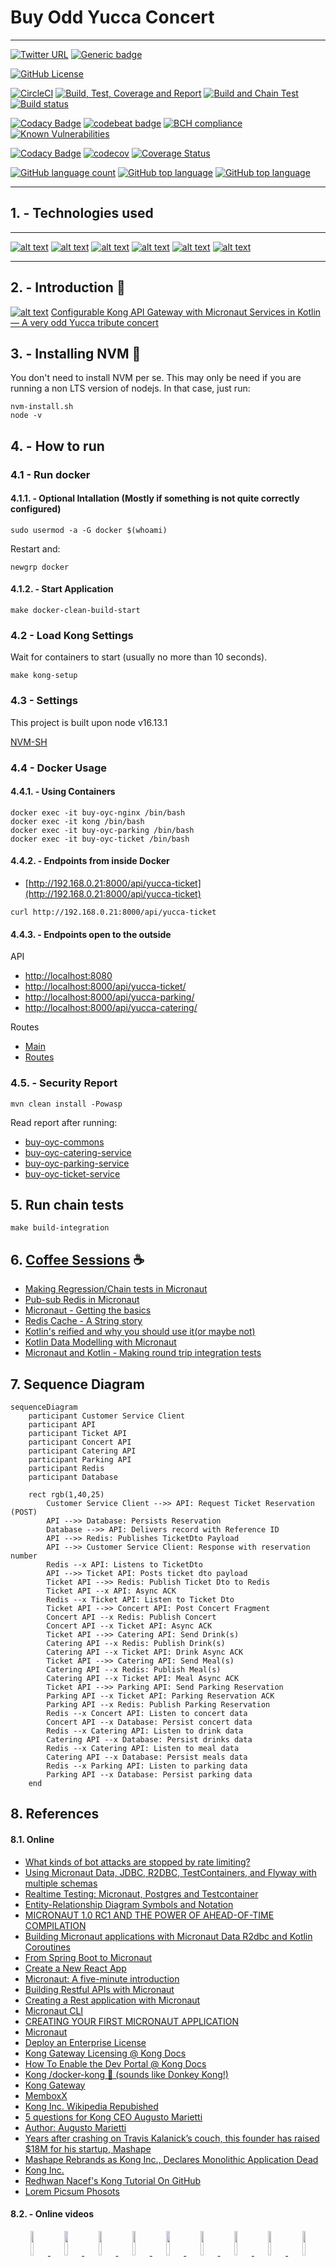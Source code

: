 # Buy Odd Yucca Concert

---

[![Twitter URL](https://img.shields.io/twitter/url?logoColor=blue&style=social&url=https%3A%2F%2Fimg.shields.io%2Ftwitter%2Furl%3Fstyle%3Dsocial)](https://twitter.com/intent/tweet?text=%20Checkout%20this%20%40github%20repo%20by%20%40joaofse%20%F0%9F%91%A8%F0%9F%8F%BD%E2%80%8D%F0%9F%92%BB%3A%20https%3A//github.com/jesperancinha/buy-odd-yucca-concert)
[![Generic badge](https://img.shields.io/static/v1.svg?label=GitHub&message=Buy%20Odd%20Yucca%20Concert🌴&color=informational)](https://github.com/jesperancinha/buy-odd-yucca-concert)

[![GitHub License](https://img.shields.io/badge/license-Apache%20License%202.0-blue.svg?style=flat)](https://www.apache.org/licenses/LICENSE-2.0)

[![CircleCI](https://circleci.com/gh/jesperancinha/buy-odd-yucca-concert/tree/master.svg?style=svg)](https://circleci.com/gh/jesperancinha/buy-odd-yucca-concert/tree/master)
[![Build, Test, Coverage and Report](https://github.com/jesperancinha/buy-odd-yucca-concert/actions/workflows/buy-odd-yucca-concert.yml/badge.svg)](https://github.com/jesperancinha/buy-odd-yucca-concert/actions/workflows/buy-odd-yucca-concert.yml)
[![Build and Chain Test](https://github.com/jesperancinha/buy-odd-yucca-concert/actions/workflows/buy-odd-yucca-concert-chain-test.yml/badge.svg)](https://github.com/jesperancinha/buy-odd-yucca-concert/actions/workflows/buy-odd-yucca-concert-chain-test.yml)
[![Build status](https://ci.appveyor.com/api/projects/status/v9i0hi26hj0ny3u9?svg=true)](https://ci.appveyor.com/project/jesperancinha/buy-odd-yucca-concert)

[![Codacy Badge](https://app.codacy.com/project/badge/Grade/6a3c3910140f433e9092239a88b73de6)](https://www.codacy.com/gh/jesperancinha/buy-odd-yucca-concert/dashboard?utm_source=github.com&amp;utm_medium=referral&amp;utm_content=jesperancinha/buy-odd-yucca-concert&amp;utm_campaign=Badge_Grade)
[![codebeat badge](https://codebeat.co/badges/43a4efff-377f-437b-b240-15c409fe0b0b)](https://codebeat.co/projects/github-com-jesperancinha-buy-odd-yucca-concert-master)
[![BCH compliance](https://bettercodehub.com/edge/badge/jesperancinha/buy-odd-yucca-concert?branch=master)](https://bettercodehub.com/results/jesperancinha/buy-odd-yucca-concert) 
[![Known Vulnerabilities](https://snyk.io/test/github/jesperancinha/buy-odd-yucca-concert/badge.svg)](https://snyk.io/test/github/jesperancinha/buy-odd-yucca-concert)

[![Codacy Badge](https://app.codacy.com/project/badge/Coverage/6a3c3910140f433e9092239a88b73de6)](https://www.codacy.com/gh/jesperancinha/buy-odd-yucca-concert/dashboard?utm_source=github.com&utm_medium=referral&utm_content=jesperancinha/buy-odd-yucca-concert&utm_campaign=Badge_Coverage)
[![codecov](https://codecov.io/gh/jesperancinha/buy-odd-yucca-concert/branch/master/graph/badge.svg?token=9Q3q61ry36)](https://codecov.io/gh/jesperancinha/buy-odd-yucca-concert)
[![Coverage Status](https://coveralls.io/repos/github/jesperancinha/buy-odd-yucca-concert/badge.svg?branch=master)](https://coveralls.io/github/jesperancinha/buy-odd-yucca-concert?branch=master)

[![GitHub language count](https://img.shields.io/github/languages/count/jesperancinha/buy-odd-yucca-concert.svg)](#)
[![GitHub top language](https://img.shields.io/github/languages/top/jesperancinha/buy-odd-yucca-concert.svg)](#)
[![GitHub top language](https://img.shields.io/github/languages/code-size/jesperancinha/buy-odd-yucca-concert.svg)](#)

---

## 1.  - Technologies used

---

[![alt text](https://raw.githubusercontent.com/jesperancinha/project-signer/master/project-signer-templates/icons-50/kotlin-50.png "Kotlin")](https://kotlinlang.org/)
[![alt text](https://raw.githubusercontent.com/jesperancinha/project-signer/master/project-signer-templates/icons-50/spring-50.png "Spring Framework")](https://spring.io/projects/spring-framework)
[![alt text](https://raw.githubusercontent.com/jesperancinha/project-signer/master/project-signer-templates/icons-50/spring-boot-50.png "Spring Boot")](https://spring.io/projects/spring-boot)
[![alt text](https://raw.githubusercontent.com/jesperancinha/project-signer/master/project-signer-templates/icons-50/spring-webflux-50.png)](https://docs.spring.io/spring-framework/docs/current/reference/html/web-reactive.html)
[![alt text](https://raw.githubusercontent.com/jesperancinha/project-signer/master/project-signer-templates/icons-50/apache-maven-50.png "Maven")](https://maven.apache.org/)
[![alt text](https://raw.githubusercontent.com/jesperancinha/project-signer/master/project-signer-templates/icons-50/postgres-50.png "PostgreSQL")](https://www.postgresql.org/)

---

## 2.  -  Introduction 🌴

[![alt text](https://raw.githubusercontent.com/jesperancinha/project-signer/master/project-signer-templates/icons-20/medium-20.png "Medium")](https://itnext.io/configurable-kong-api-gateway-with-micronaut-services-in-kotlin-a-very-odd-yucca-tribute-concert-e0a978618eab)
[Configurable Kong API Gateway with Micronaut Services in Kotlin — A very odd Yucca tribute concert](https://itnext.io/configurable-kong-api-gateway-with-micronaut-services-in-kotlin-a-very-odd-yucca-tribute-concert-e0a978618eab)

## 3.  - Installing NVM 🌴

You don't need to install NVM per se. This may only be need if you are running a non LTS version of nodejs. In that case, just run:

```shell
nvm-install.sh
node -v
```

## 4.  - How to run

### 4.1 - Run docker

#### 4.1.1. - Optional Intallation (Mostly if something is not quite correctly configured)
```shell
sudo usermod -a -G docker $(whoami)
```

Restart and:

```shell
newgrp docker
```

#### 4.1.2. - Start Application

```shell
make docker-clean-build-start
```

### 4.2 - Load Kong Settings

Wait for containers to start (usually no more than 10 seconds).

```shell
make kong-setup
```

### 4.3 - Settings

This project is built upon node v16.13.1

[NVM-SH](https://github.com/nvm-sh/nvm/blob/master/README.md)

### 4.4 - Docker Usage

#### 4.4.1. - Using Containers
```shell
docker exec -it buy-oyc-nginx /bin/bash
docker exec -it kong /bin/bash
docker exec -it buy-oyc-parking /bin/bash
docker exec -it buy-oyc-ticket /bin/bash
```

#### 4.4.2. - Endpoints from inside Docker


-   [http://192.168.0.21:8000/api/yucca-ticket](http://192.168.0.21:8000/api/yucca-ticket)

```shell
curl http://192.168.0.21:8000/api/yucca-ticket
```

#### 4.4.3. - Endpoints open to the outside


API

-   [http://localhost:8080](http://localhost:8080)
-   [http://localhost:8000/api/yucca-ticket/](http://localhost:8000/api/yucca-ticket/)
-   [http://localhost:8000/api/yucca-parking/](http://localhost:8000/api/yucca-parking/)
-   [http://localhost:8000/api/yucca-catering/](http://localhost:8000/api/yucca-catering/)

Routes

-   [Main](http://localhost:8001)
-   [Routes](http://localhost:8001/routes)

### 4.5. - Security Report

```shell
mvn clean install -Powasp
```
Read report after running:

-   [buy-oyc-commons](buy-oyc-commons/target/dependency-check-report.html)
-   [buy-oyc-catering-service](buy-oyc-catering-service/target/dependency-check-report.html)
-   [buy-oyc-parking-service](buy-oyc-parking-service/target/dependency-check-report.html)
-   [buy-oyc-ticket-service](buy-oyc-ticket-service/target/dependency-check-report.html)

## 5.  Run chain tests

```shell
make build-integration
```

## 6.  [Coffee Sessions](https://www.buymeacoffee.com/jesperancinha/posts) ☕️

-   [Making Regression/Chain tests in Micronaut](https://www.buymeacoffee.com/jesperancinha/coroutines-kotest-engine-brawl)
-   [Pub-sub Redis in Micronaut](https://www.buymeacoffee.com/jesperancinha/pub-sub-redis-micronaut)
-   [Micronaut - Getting the basics](https://www.buymeacoffee.com/jesperancinha/micronaut-getting-basics)
-   [Redis Cache - A String story](https://www.buymeacoffee.com/jesperancinha/redis-cache-a-string-story)
-   [Kotlin's reified and why you should use it(or maybe not)](https://www.buymeacoffee.com/jesperancinha/kotlin-reified-use)
-   [Kotlin Data Modelling with Micronaut](https://www.buymeacoffee.com/jesperancinha/kotlin-data-modelling-micronaut)
-   [Micronaut and Kotlin - Making round trip integration tests](https://www.buymeacoffee.com/jesperancinha/round-trip-testing-micronaut)
 
## 7.  Sequence Diagram

```mermaid
sequenceDiagram
    participant Customer Service Client
    participant API
    participant Ticket API
    participant Concert API
    participant Catering API
    participant Parking API
    participant Redis
    participant Database
    
    rect rgb(1,40,25)
        Customer Service Client -->> API: Request Ticket Reservation (POST)
        API -->> Database: Persists Reservation
        Database -->> API: Delivers record with Reference ID
        API -->> Redis: Publishes TicketDto Payload
        API -->> Customer Service Client: Response with reservation number
        Redis --x API: Listens to TicketDto
        API -->> Ticket API: Posts ticket dto payload
        Ticket API -->> Redis: Publish Ticket Dto to Redis
        Ticket API --x API: Async ACK
        Redis --x Ticket API: Listen to Ticket Dto
        Ticket API -->> Concert API: Post Concert Fragment
        Concert API --x Redis: Publish Concert
        Concert API --x Ticket API: Async ACK
        Ticket API -->> Catering API: Send Drink(s)
        Catering API --x Redis: Publish Drink(s)
        Catering API --x Ticket API: Drink Async ACK
        Ticket API -->> Catering API: Send Meal(s)
        Catering API --x Redis: Publish Meal(s)
        Catering API --x Ticket API: Meal Async ACK
        Ticket API -->> Parking API: Send Parking Reservation
        Parking API --x Ticket API: Parking Reservation ACK
        Parking API --x Redis: Publish Parking Reservation
        Redis --x Concert API: Listen to concert data
        Concert API --x Database: Persist concert data
        Redis --x Catering API: Listen to drink data
        Catering API --x Database: Persist drinks data
        Redis --x Catering API: Listen to meal data
        Catering API --x Database: Persist meals data
        Redis --x Parking API: Listen to parking data
        Parking API --x Database: Persist parking data
    end
```

## 8.  References

#### 8.1. Online

-   [What kinds of bot attacks are stopped by rate limiting?](https://www.cloudflare.com/en-gb/learning/bots/what-is-rate-limiting/)
-   [Using Micronaut Data, JDBC, R2DBC, TestContainers, and Flyway with multiple schemas](https://www.zsiegel.com/2022/01/25/Micronaut-JDBC-R2DBC-Flyway-multiple-schemas)
-   [Realtime Testing: Micronaut, Postgres and Testcontainer](https://blog.pallav.dev/realtime-testing-micronaut-postgres-and-testcontainer)
-   [Entity-Relationship Diagram Symbols and Notation](https://www.lucidchart.com/pages/ER-diagram-symbols-and-meaning)
-   [MICRONAUT 1.0 RC1 AND THE POWER OF AHEAD-OF-TIME COMPILATION](https://micronaut.io/2018/09/30/micronaut-1-0-rc1-and-the-power-of-ahead-of-time-compilation/)
-   [Building Micronaut applications with Micronaut Data R2dbc and Kotlin Coroutines](https://itnext.io/building-micronaut-applications-with-micronaut-data-r2dbc-and-kotlin-coroutines-a1416db5a7d0)
-   [From Spring Boot to Micronaut](https://blog.frankel.ch/spring-to-micronaut/)
-   [Create a New React App](https://reactjs.org/docs/create-a-new-react-app.html)
-   [Micronaut: A five-minute introduction](https://dev.to/mkbaldwin/micronaut-a-five-minute-introduction-c27)
-   [Building Restful APIs with Micronaut](https://itnext.io/building-restful-apis-with-micronaut-98f4eb39211c)
-   [Creating a Rest application with Micronaut](https://medium.com/danieldiasjava/creating-a-rest-application-with-micronaut-30a001b3c38b) 
-   [Micronaut CLI](https://docs.micronaut.io/latest/guide/#cli)
-   [CREATING YOUR FIRST MICRONAUT APPLICATION](https://guides.micronaut.io/latest/creating-your-first-micronaut-app-maven-kotlin.html)
-   [Micronaut](https://micronaut.io/)
-   [Deploy an Enterprise License](https://docs.konghq.com/gateway/2.6.x/plan-and-deploy/licenses/deploy-license/)
-   [Kong Gateway Licensing @ Kong Docs](https://docs.konghq.com/gateway/2.6.x/plan-and-deploy/licenses/)
-   [How To Enable the Dev Portal @ Kong Docs](https://docs.konghq.com/gateway/2.6.x/developer-portal/enable-dev-portal/)
-   [Kong /docker-kong 🦍 (sounds like Donkey Kong!)](https://github.com/Kong/docker-kong/tree/master/compose)
-   [Kong Gateway](https://docs.konghq.com/gateway/)
-   [MemboxX](https://www.crunchbase.com/organization/memboxx)
-   [Kong Inc. Wikipedia Repubished](https://wiki2.org/en/Kong_Inc.)
-   [5 questions for Kong CEO Augusto Marietti](https://www.bizjournals.com/sanfrancisco/news/2018/11/29/5-questions-for-kong-ceo-augusto-marietti.html)
-   [Author: Augusto Marietti](https://konghq.com/blog/author/augusto/)
-   [Years after crashing on Travis Kalanick’s couch, this founder has raised $18M for his startup, Mashape](https://techcrunch.com/2017/03/23/years-after-crashing-on-travis-kalanicks-couch-this-italian-founder-just-raised-18-million-for-his-startup/)
-   [Mashape Rebrands as Kong Inc., Declares Monolithic Application Dead](https://www.globenewswire.com/news-release/2017/10/16/1230930/0/en/Mashape-Rebrands-as-Kong-Inc-Declares-Monolithic-Application-Dead.html)
-   [Kong Inc.](https://en.wikipedia.org/wiki/Kong_Inc.)
-   [Redhwan Nacef's Kong Tutorial On GitHub](https://github.com/redhwannacef/youtube-tutorials/tree/main/kong-gateway)
-   [Lorem Picsum Phosots](https://picsum.photos/)

#### 8.2. - Online videos

<div align="center">
      <a title="Kong Gateway for Beginners: Adding a Service, Route and Plugins" href="https://www.youtube.com/watch?v=kGZyAEVioWg">
     <img 
          src="https://img.youtube.com/vi/kGZyAEVioWg/0.jpg" 
          style="width:10%;">
      </a>
      <a title="Kong Gateway Tutorial | API Gateway For Beginners" href="https://www.youtube.com/watch?v=20rOdqag4Dw">
     <img 
          src="https://img.youtube.com/vi/20rOdqag4Dw/0.jpg" 
          style="width:10%;">
      </a>
      <a title="How to Use Kong Gateway JWT Plugin" href="https://www.youtube.com/watch?v=OjF95vVldxY">
     <img 
          src="https://img.youtube.com/vi/OjF95vVldxY/0.jpg" 
          style="width:10%;">
      </a>
      <a title="Developing Micronaut Applications with IntelliJ IDEA" href="https://www.youtube.com/watch?v=KIp9PlyJOjg">
     <img 
          src="https://img.youtube.com/vi/KIp9PlyJOjg/0.jpg" 
          style="width:10%;">
      </a>
      <a title="Micronaut Deep Dive by Graeme Rocher" href="https://www.youtube.com/watch?v=S5yfTfPeue8">
     <img 
          src="https://img.youtube.com/vi/S5yfTfPeue8/0.jpg" 
          style="width:10%;">
      </a>
      <a title="Introduction to Micronaut • Graeme Rocher • GOTO 2019" href="https://www.youtube.com/watch?v=RtjSqRZ_md4">
     <img 
          src="https://img.youtube.com/vi/RtjSqRZ_md4/0.jpg" 
          style="width:10%;">
      </a>
      <a title="What is Rate Limiting / API Throttling? | System Design Concepts" href="https://www.youtube.com/watch?v=9CIjoWPwAhU">
     <img 
          src="https://img.youtube.com/vi/9CIjoWPwAhU/0.jpg" 
          style="width:10%;">
      </a>
      <a title="API Gateway Plugins for Kubernetes Ingress Controller" href="https://www.youtube.com/watch?v=xHpYbncyXmA">
     <img 
          src="https://img.youtube.com/vi/xHpYbncyXmA/0.jpg" 
          style="width:10%;">
      </a>
      <a title="Installing Kong's API Gateway with Docker" href="https://www.youtube.com/watch?v=sJEID1xEZMg">
     <img 
          src="https://img.youtube.com/vi/sJEID1xEZMg/0.jpg" 
          style="width:10%;">
      </a>
      <a title="DevOps Is More Than Configuration Management" href="https://www.youtube.com/watch?v=vmgvs11XKow">
     <img 
          src="https://img.youtube.com/vi/vmgvs11XKow/0.jpg" 
          style="width:10%;">
      </a>
      <a title="DynamoDB Partitions - How they work - AWS Service Deep Dive" href="https://www.youtube.com/watch?v=WoxNmq5-E9o">
     <img 
          src="https://img.youtube.com/vi/WoxNmq5-E9o/0.jpg" 
          style="width:10%;">
      </a>
      <a title="Working with DynamoDB Tables - Partition Key and Sort Key - Dynamo Deep Dive" href="https://www.youtube.com/watch?v=T6VZ_GfQdvo">
     <img 
          src="https://img.youtube.com/vi/T6VZ_GfQdvo/0.jpg" 
          style="width:10%;">
      </a>
      <a title="AWS re:Invent 2018: Amazon DynamoDB Deep Dive: Advanced Design Patterns for DynamoDB (DAT401)" href="https://www.youtube.com/watch?v=HaEPXoXVf2k">
     <img 
          src="https://img.youtube.com/vi/HaEPXoXVf2k/0.jpg" 
          style="width:10%;">
      </a>
      <a title="What is a DynamoDB GSI (Global Secondary Index) ?" href="https://www.youtube.com/watch?v=ihMOlb8EZKE">
     <img 
          src="https://img.youtube.com/vi/ihMOlb8EZKE/0.jpg" 
          style="width:10%;">
      </a>
</div>

## About me 👨🏽‍💻🚀🏳️‍🌈

[![alt text](https://raw.githubusercontent.com/jesperancinha/project-signer/master/project-signer-templates/icons-20/JEOrgLogo-20.png "João Esperancinha Homepage")](http://joaofilipesabinoesperancinha.nl)
[![alt text](https://raw.githubusercontent.com/jesperancinha/project-signer/master/project-signer-templates/icons-20/medium-20.png "Medium")](https://medium.com/@jofisaes)
[![alt text](https://raw.githubusercontent.com/jesperancinha/project-signer/master/project-signer-templates/icons-20/bmc-20.png "Buy me a Coffe")](https://www.buymeacoffee.com/jesperancinha)
[![alt text](https://raw.githubusercontent.com/jesperancinha/project-signer/master/project-signer-templates/icons-20/credly-20.png "Credly")](https://www.credly.com/users/joao-esperancinha)
[![Generic badge](https://img.shields.io/static/v1.svg?label=Homepage&message=joaofilipesabinoesperancinha.nl&color=6495ED "João Esperancinha Homepage")](https://joaofilipesabinoesperancinha.nl/)
[![GitHub followers](https://img.shields.io/github/followers/jesperancinha.svg?label=jesperancinha&style=social "GitHub")](https://github.com/jesperancinha)
[![Twitter Follow](https://img.shields.io/twitter/follow/joaofse?label=João%20Esperancinha&style=social "Twitter")](https://twitter.com/joaofse)
[![Generic badge](https://img.shields.io/static/v1.svg?label=GitHub&message=JEsperancinhaOrg&color=yellow "jesperancinha.org dependencies")](https://github.com/JEsperancinhaOrg)   
[![Generic badge](https://img.shields.io/static/v1.svg?label=Articles&message=Across%20The%20Web&color=purple)](https://github.com/jesperancinha/project-signer/blob/master/project-signer-templates/Articles.md)
[![Generic badge](https://img.shields.io/static/v1.svg?label=Webapp&message=Image%20Train%20Filters&color=6495ED)](http://itf.joaofilipesabinoesperancinha.nl/)
[![Generic badge](https://img.shields.io/static/v1.svg?label=All%20Badges&message=Badges&color=red "All badges")](https://joaofilipesabinoesperancinha.nl/badges)
[![Generic badge](https://img.shields.io/static/v1.svg?label=Status&message=Project%20Status&color=red "Project statuses")](https://github.com/jesperancinha/project-signer/blob/master/project-signer-quality/Build.md)
[![alt text](https://raw.githubusercontent.com/jesperancinha/project-signer/master/project-signer-templates/icons-20/coursera-20.png "Coursera")](https://www.coursera.org/user/da3ff90299fa9297e283ee8e65364ffb)
[![alt text](https://raw.githubusercontent.com/jesperancinha/project-signer/master/project-signer-templates/icons-20/google-apps-20.png "Google Apps")](https://play.google.com/store/apps/developer?id=Joao+Filipe+Sabino+Esperancinha)   
[![alt text](https://raw.githubusercontent.com/jesperancinha/project-signer/master/project-signer-templates/icons-20/sonatype-20.png "Sonatype Search Repos")](https://search.maven.org/search?q=org.jesperancinha)
[![alt text](https://raw.githubusercontent.com/jesperancinha/project-signer/master/project-signer-templates/icons-20/docker-20.png "Docker Images")](https://hub.docker.com/u/jesperancinha)
[![alt text](https://raw.githubusercontent.com/jesperancinha/project-signer/master/project-signer-templates/icons-20/stack-overflow-20.png)](https://stackoverflow.com/users/3702839/joao-esperancinha)
[![alt text](https://raw.githubusercontent.com/jesperancinha/project-signer/master/project-signer-templates/icons-20/reddit-20.png "Reddit")](https://www.reddit.com/user/jesperancinha/)
[![alt text](https://raw.githubusercontent.com/jesperancinha/project-signer/master/project-signer-templates/icons-20/devto-20.png "Dev To")](https://dev.to/jofisaes)
[![alt text](https://raw.githubusercontent.com/jesperancinha/project-signer/master/project-signer-templates/icons-20/hackernoon-20.jpeg "Hackernoon")](https://hackernoon.com/@jesperancinha)
[![alt text](https://raw.githubusercontent.com/jesperancinha/project-signer/master/project-signer-templates/icons-20/codeproject-20.png "Code Project")](https://www.codeproject.com/Members/jesperancinha)
[![alt text](https://raw.githubusercontent.com/jesperancinha/project-signer/master/project-signer-templates/icons-20/github-20.png "GitHub")](https://github.com/jesperancinha)
[![alt text](https://raw.githubusercontent.com/jesperancinha/project-signer/master/project-signer-templates/icons-20/bitbucket-20.png "BitBucket")](https://bitbucket.org/jesperancinha)
[![alt text](https://raw.githubusercontent.com/jesperancinha/project-signer/master/project-signer-templates/icons-20/gitlab-20.png "GitLab")](https://gitlab.com/jesperancinha)
[![alt text](https://raw.githubusercontent.com/jesperancinha/project-signer/master/project-signer-templates/icons-20/bintray-20.png "BinTray")](https://bintray.com/jesperancinha)
[![alt text](https://raw.githubusercontent.com/jesperancinha/project-signer/master/project-signer-templates/icons-20/free-code-camp-20.jpg "FreeCodeCamp")](https://www.freecodecamp.org/jofisaes)
[![alt text](https://raw.githubusercontent.com/jesperancinha/project-signer/master/project-signer-templates/icons-20/hackerrank-20.png "HackerRank")](https://www.hackerrank.com/jofisaes)
[![alt text](https://raw.githubusercontent.com/jesperancinha/project-signer/master/project-signer-templates/icons-20/codeforces-20.png "Code Forces")](https://codeforces.com/profile/jesperancinha)
[![alt text](https://raw.githubusercontent.com/jesperancinha/project-signer/master/project-signer-templates/icons-20/codebyte-20.png "Codebyte")](https://coderbyte.com/profile/jesperancinha)
[![alt text](https://raw.githubusercontent.com/jesperancinha/project-signer/master/project-signer-templates/icons-20/codewars-20.png "CodeWars")](https://www.codewars.com/users/jesperancinha)
[![alt text](https://raw.githubusercontent.com/jesperancinha/project-signer/master/project-signer-templates/icons-20/codepen-20.png "Code Pen")](https://codepen.io/jesperancinha)
[![alt text](https://raw.githubusercontent.com/jesperancinha/project-signer/master/project-signer-templates/icons-20/hacker-news-20.png "Hacker News")](https://news.ycombinator.com/user?id=jesperancinha)
[![alt text](https://raw.githubusercontent.com/jesperancinha/project-signer/master/project-signer-templates/icons-20/infoq-20.png "InfoQ")](https://www.infoq.com/profile/Joao-Esperancinha.2/)
[![alt text](https://raw.githubusercontent.com/jesperancinha/project-signer/master/project-signer-templates/icons-20/linkedin-20.png "LinkedIn")](https://www.linkedin.com/in/joaoesperancinha/)
[![alt text](https://raw.githubusercontent.com/jesperancinha/project-signer/master/project-signer-templates/icons-20/xing-20.png "Xing")](https://www.xing.com/profile/Joao_Esperancinha/cv)
[![alt text](https://raw.githubusercontent.com/jesperancinha/project-signer/master/project-signer-templates/icons-20/tumblr-20.png "Tumblr")](https://jofisaes.tumblr.com/)
[![alt text](https://raw.githubusercontent.com/jesperancinha/project-signer/master/project-signer-templates/icons-20/pinterest-20.png "Pinterest")](https://nl.pinterest.com/jesperancinha/)
[![alt text](https://raw.githubusercontent.com/jesperancinha/project-signer/master/project-signer-templates/icons-20/quora-20.png "Quora")](https://nl.quora.com/profile/Jo%C3%A3o-Esperancinha)

## Achievements

[![VMware Spring Professional 2021](https://raw.githubusercontent.com/jesperancinha/project-signer/master/project-signer-templates/badges/vmware-spring-professional-2021.png "VMware Spring Professional 2021")](https://www.credly.com/badges/762fa7a4-9cf4-417d-bd29-7e072d74cdb7)
[![Oracle Certified Professional, JEE 7 Developer](https://raw.githubusercontent.com/jesperancinha/project-signer/master/project-signer-templates/badges/oracle-certified-professional-java-ee-7-application-developer-100.png "Oracle Certified Professional, JEE7 Developer")](https://www.credly.com/badges/27a14e06-f591-4105-91ca-8c3215ef39a2)
[![Oracle Certified Professional, Java SE 11 Programmer](https://raw.githubusercontent.com/jesperancinha/project-signer/master/project-signer-templates/badges/oracle-certified-professional-java-se-11-developer-100.png "Oracle Certified Professional, Java SE 11 Programmer")](https://www.credly.com/badges/87609d8e-27c5-45c9-9e42-60a5e9283280)
[![IBM Cybersecurity Analyst Professional](https://raw.githubusercontent.com/jesperancinha/project-signer/master/project-signer-templates/badges/ibm-cybersecurity-analyst-professional-certificate-100.png "IBM Cybersecurity Analyst Professional")](https://www.credly.com/badges/ad1f4abe-3dfa-4a8c-b3c7-bae4669ad8ce)
[![Certified Advanced JavaScript Developer](https://raw.githubusercontent.com/jesperancinha/project-signer/master/project-signer-templates/badges/cancanit-badge-1462-100.png "Certified Advanced JavaScript Developer")](https://cancanit.com/certified/1462/)
[![Certified Neo4j Professional](https://raw.githubusercontent.com/jesperancinha/project-signer/master/project-signer-templates/badges/professional_neo4j_developer-100.png "Certified Neo4j Professional")](https://graphacademy.neo4j.com/certificates/c279afd7c3988bd727f8b3acb44b87f7504f940aac952495ff827dbfcac024fb.pdf)
[![Deep Learning](https://raw.githubusercontent.com/jesperancinha/project-signer/master/project-signer-templates/badges/deep-learning-100.png "Deep Learning")](https://www.credly.com/badges/8d27e38c-869d-4815-8df3-13762c642d64)
